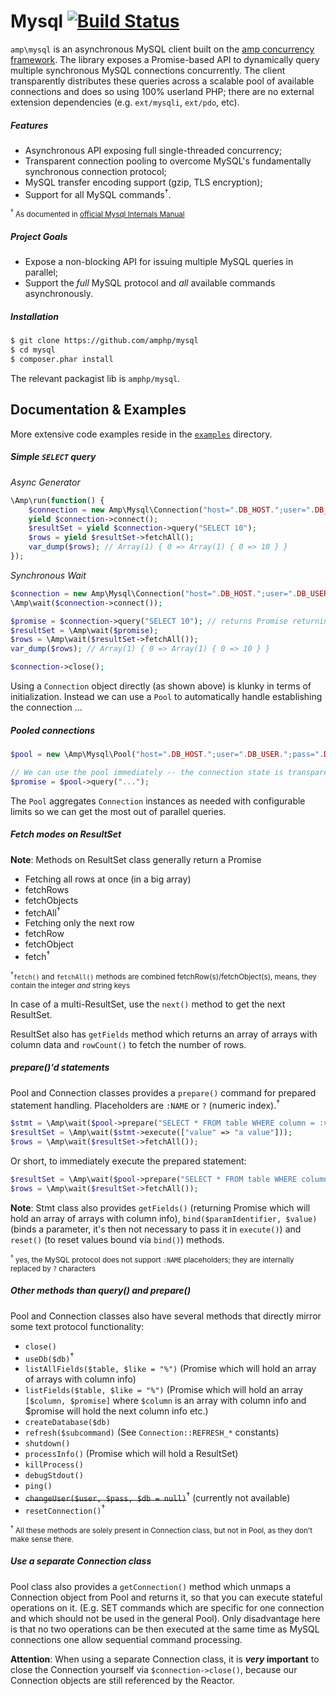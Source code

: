 Mysql [![Build Status](https://travis-ci.org/amphp/mysql.svg?branch=master)](https://travis-ci.org/amphp/mysql)
=====

`amp\mysql` is an asynchronous MySQL client built on the [amp concurrency framework][1]. The library exposes a Promise-based API to dynamically query multiple synchronous MySQL connections concurrently. The client transparently distributes these queries across a scalable pool of available connections and does so using 100% userland PHP; there are no external extension dependencies (e.g. `ext/mysqli`, `ext/pdo`, etc).

##### Features

 - Asynchronous API exposing full single-threaded concurrency;
 - Transparent connection pooling to overcome MySQL's fundamentally synchronous connection protocol;
 - MySQL transfer encoding support (gzip, TLS encryption);
 - Support for all MySQL commands<sup>†</sup>.

<small><sup>†</sup> As documented in [official Mysql Internals Manual][2]</small>

##### Project Goals

* Expose a non-blocking API for issuing multiple MySQL queries in parallel;
* Support the *full* MySQL protocol and *all* available commands asynchronously.

##### Installation

```bash
$ git clone https://github.com/amphp/mysql
$ cd mysql
$ composer.phar install
```

The relevant packagist lib is `amphp/mysql`.


Documentation & Examples
------------------------

More extensive code examples reside in the [`examples`](examples) directory.

##### Simple `SELECT` query

*Async Generator*

```php
\Amp\run(function() {
    $connection = new Amp\Mysql\Connection("host=".DB_HOST.";user=".DB_USER.";pass=".DB_PASS);
    yield $connection->connect();
    $resultSet = yield $connection->query("SELECT 10");
    $rows = yield $resultSet->fetchAll();
    var_dump($rows); // Array(1) { 0 => Array(1) { 0 => 10 } }
});
```

*Synchronous Wait*

```php
$connection = new Amp\Mysql\Connection("host=".DB_HOST.";user=".DB_USER.";pass=".DB_PASS);
\Amp\wait($connection->connect());

$promise = $connection->query("SELECT 10"); // returns Promise returning ResultSet
$resultSet = \Amp\wait($promise);
$rows = \Amp\wait($resultSet->fetchAll());
var_dump($rows); // Array(1) { 0 => Array(1) { 0 => 10 } }

$connection->close();
```

Using a `Connection` object directly (as shown above) is klunky in terms of initialization. Instead we can use a `Pool` to automatically handle establishing the connection ...

##### Pooled connections

```php
$pool = new \Amp\Mysql\Pool("host=".DB_HOST.";user=".DB_USER.";pass=".DB_PASS);

// We can use the pool immediately -- the connection state is transparent
$promise = $pool->query("...");
```

The `Pool` aggregates `Connection` instances as needed with configurable limits so we can get the most out of parallel queries.

##### Fetch modes on ResultSet

**Note**: Methods on ResultSet class generally return a Promise

 - Fetching all rows at once (in a big array)
  - fetchRows
  - fetchObjects
  - fetchAll<sup>†</sup>
 - Fetching only the next row
  - fetchRow
  - fetchObject
  - fetch<sup>†</sup>

<small><sup>†</sup>`fetch()` and `fetchAll()` methods are combined fetchRow(s)/fetchObject(s), means, they contain the integer _and_ string keys</small>

In case of a multi-ResultSet, use the `next()` method to get the next ResultSet.

ResultSet also has `getFields` method which returns an array of arrays with column data and `rowCount()` to fetch the number of rows.

##### prepare()'d statements

Pool and Connection classes provides a `prepare()` command for prepared statement handling. Placeholders are `:NAME` or `?` (numeric index).<sup>†</sup>

```php
$stmt = \Amp\wait($pool->prepare("SELECT * FROM table WHERE column = :value"));
$resultSet = \Amp\wait($stmt->execute(["value" => "a value"]));
$rows = \Amp\wait($resultSet->fetchAll());
```
Or short, to immediately execute the prepared statement:
```php
$resultSet = \Amp\wait($pool->prepare("SELECT * FROM table WHERE column = ?", ["a value"]));
$rows = \Amp\wait($resultSet->fetchAll());
```

**Note**: Stmt class also provides `getFields()` (returning Promise which will hold an array of arrays with column info), `bind($paramIdentifier, $value)` (binds a parameter, it's then not necessary to pass it in `execute()`) and `reset()` (to reset values bound via `bind()`) methods.

<small><sup>†</sup> yes, the MySQL protocol does not support `:NAME` placeholders; they are internally replaced by `?` characters</small>

##### Other methods than query() and prepare()

Pool and Connection classes also have several methods that directly mirror some text protocol functionality:

 - `close()`
 - `useDb($db)`<sup>†</sup>
 - `listAllFields($table, $like = "%")` (Promise which will hold an array of arrays with column info)
 - `listFields($table, $like = "%")` (Promise which will hold an array `[$column, $promise]` where `$column` is an array with column info and $promise will hold the next column info etc.)
 - `createDatabase($db)`
 - `refresh($subcommand)` (See `Connection::REFRESH_*` constants)
 - `shutdown()`
 - `processInfo()` (Promise which will hold a ResultSet)
 - `killProcess()`
 - `debugStdout()`
 - `ping()`
 - ~~`changeUser($user, $pass, $db = null)`~~<sup>†</sup> (currently not available)
 - `resetConnection()`<sup>†</sup>

<small><sup>†</sup> All these methods are solely present in Connection class, but not in Pool, as they don't make sense there.</small>

##### Use a separate Connection class

Pool class also provides a `getConnection()` method which unmaps a Connection object from Pool and returns it, so that you can execute stateful operations on it. (E.g. SET commands which are specific for one connection and which should not be used in the general Pool). Only disadvantage here is that no two operations can be then executed at the same time as MySQL connections one allow sequential command processing.

**Attention**: When using a separate Connection class, it is ***very* important** to close the Connection yourself via `$connection->close()`, because our Connection objects are still referenced by the Reactor.


  [1]: https://github.com/amphp/amp
  [2]: https://dev.mysql.com/doc/internals/en/client-server-protocol.html
